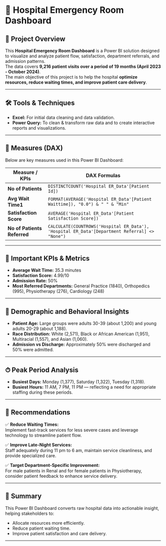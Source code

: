 # 🏥 Hospital Emergency Room Dashboard

## 🔹 Project Overview

This **Hospital Emergency Room Dashboard** is a Power BI solution designed to visualize and analyze patient flow, satisfaction, department referrals, and admission patterns.  
The data covers **9,216 patient visits over a period of 19 months (April 2023 - October 2024)**.  
The main objective of this project is to help the hospital **optimize resources, reduce waiting times, and improve patient care delivery**.

---

## 🛠 Tools & Techniques

- **Excel:** For initial data cleaning and data validation.
- **Power Query:** To clean & transform raw data and to create interactive reports and visualizations.

---

## 🧮 Measures (DAX)

Below are key measures used in this Power BI Dashboard:

| **Measure / KPIs** | **DAX Formulas** |
|------------|------------|
| **No of Patients** | `DISTINCTCOUNT('Hospital ER_Data'[Patient Id])` |
| **Avg Wait Time1** | `FORMAT(AVERAGE('Hospital ER_Data'[Patient Waittime]), "0.0") & " " & "Min"` |
| **Satisfaction Score** | `AVERAGE('Hospital ER_Data'[Patient Satisfaction Score])` |
| **No of Patients Referred** | `CALCULATE(COUNTROWS('Hospital ER_Data'), 'Hospital ER_Data'[Department Referral] <> "None")` |

---

## 📐 Important KPIs & Metrics

- **Average Wait Time:** 35.3 minutes
- **Satisfaction Score:** 4.99/10
- **Admission Rate:** 50%
- **Most Referred Departments:** General Practice (1840), Orthopedics (995), Physiotherapy (276), Cardiology (248)

---

## 👥 Demographic and Behavioral Insights

- **Patient Age:** Large groups were adults 30-39 (about 1,200) and young adults 20-29 (about 1,188).
- **Race Distribution:** White (2,571), Black or African American (1,951), Multiracial (1,557), and Asian (1,060).
- **Admission vs Discharge:** Approximately 50% were discharged and 50% were admitted.

---

## ⏱ Peak Period Analysis

- **Busiest Days:** Monday (1,377), Saturday (1,322), Tuesday (1,318).
- **Busiest Hours:** 11 AM, 7 PM, 11 PM — reflecting a need for appropriate staffing during these periods.

---

## 🔹 Recommendations

✅ **Reduce Waiting Times:**  
Implement fast-track services for less severe cases and leverage technology to streamline patient flow.

✅ **Improve Late-Night Services:**  
Staff adequately during 11 pm to 6 am, maintain service cleanliness, and provide specialized care.

✅ **Target Department-Specific Improvement:**  
For male patients in Renal and for female patients in Physiotherapy, consider patient feedback to enhance service delivery.

---

## 📁 Summary

This Power BI Dashboard converts raw hospital data into actionable insight, helping stakeholders to:

- Allocate resources more efficiently.
- Reduce patient waiting time.
- Improve patient satisfaction and care delivery.

---



